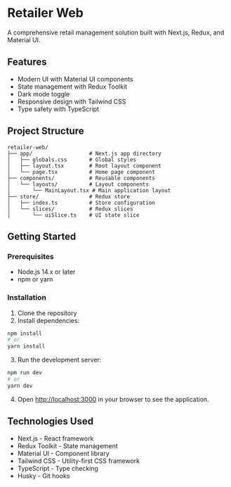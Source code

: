 # Retailer Web

A comprehensive retail management solution built with Next.js, Redux, and Material UI.

## Features

- Modern UI with Material UI components
- State management with Redux Toolkit
- Dark mode toggle
- Responsive design with Tailwind CSS
- Type safety with TypeScript

## Project Structure

```
retailer-web/
├── app/                  # Next.js app directory
│   ├── globals.css       # Global styles
│   ├── layout.tsx        # Root layout component
│   └── page.tsx          # Home page component
├── components/           # Reusable components
│   └── layouts/          # Layout components
│       └── MainLayout.tsx # Main application layout
├── store/                # Redux store
│   ├── index.ts          # Store configuration
│   └── slices/           # Redux slices
│       └── uiSlice.ts    # UI state slice
```

## Getting Started

### Prerequisites

- Node.js 14.x or later
- npm or yarn

### Installation

1. Clone the repository
2. Install dependencies:

```bash
npm install
# or
yarn install
```

3. Run the development server:

```bash
npm run dev
# or
yarn dev
```

4. Open [http://localhost:3000](http://localhost:3000) in your browser to see the application.

## Technologies Used

- Next.js - React framework
- Redux Toolkit - State management
- Material UI - Component library
- Tailwind CSS - Utility-first CSS framework
- TypeScript - Type checking
- Husky - Git hooks
